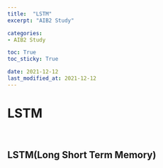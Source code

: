 ```yaml
---
title:  "LSTM"
excerpt: "AIB2 Study"

categories:
- AIB2 Study

toc: True
toc_sticky: True

date: 2021-12-12
last_modified_at: 2021-12-12
---
```

# LSTM

<br>


## LSTM(Long Short Term Memory)
